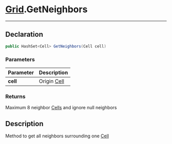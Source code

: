 # [Grid](GridSystem.md##GRID-INCLUDES).GetNeighbors
---
## Declaration
```csharp
public HashSet<Cell> GetNeighbors(Cell cell)
```

### Parameters
|Parameter|Description|
|---|---|
|**cell**|Origin [Cell](GridSystem.md##CELL-INCLUDES)|

### Returns
Maximum 8 neighbor [Cells](GridSystem.md##CELL-INCLUDES) and ignore null neighbors

## Description
Method to get all neighbors surrounding one [Cell](GridSystem.md##CELL-INCLUDES)